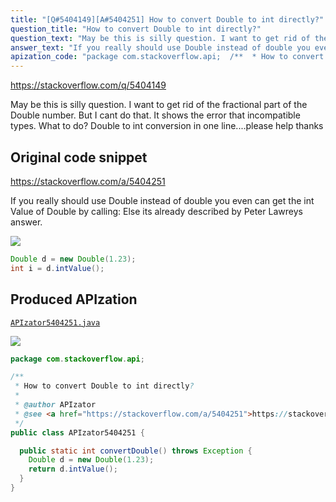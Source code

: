 ```yaml
---
title: "[Q#5404149][A#5404251] How to convert Double to int directly?"
question_title: "How to convert Double to int directly?"
question_text: "May be this is silly question. I want to get rid of the fractional part of the Double number. But I cant do that. It shows the error that incompatible types. What to do? Double to int conversion in one line....please help thanks"
answer_text: "If you really should use Double instead of double you even can get the int Value of Double by calling: Else its already described by Peter Lawreys answer."
apization_code: "package com.stackoverflow.api;  /**  * How to convert Double to int directly?  *  * @author APIzator  * @see <a href=\"https://stackoverflow.com/a/5404251\">https://stackoverflow.com/a/5404251</a>  */ public class APIzator5404251 {    public static int convertDouble() throws Exception {     Double d = new Double(1.23);     return d.intValue();   } }"
---
```


https://stackoverflow.com/q/5404149

May be this is silly question. I want to get rid of the fractional part of the Double number. But I cant do that. It shows the error that incompatible types. What to do?
Double to int conversion in one line....please help thanks



## Original code snippet

https://stackoverflow.com/a/5404251

If you really should use Double instead of double you even can get the int Value of Double by calling:
Else its already described by Peter Lawreys answer.

<div class="code-logo"><img src="/stackoverflow.png" /></div>

```java
Double d = new Double(1.23);
int i = d.intValue();
```

## Produced APIzation

[`APIzator5404251.java`](https://github.com/pasqualesalza/apization-temp-data/raw/master/search/APIzator5404251.java)

<div class="code-logo"><img src="/apizator.png" /></div>

```java
package com.stackoverflow.api;

/**
 * How to convert Double to int directly?
 *
 * @author APIzator
 * @see <a href="https://stackoverflow.com/a/5404251">https://stackoverflow.com/a/5404251</a>
 */
public class APIzator5404251 {

  public static int convertDouble() throws Exception {
    Double d = new Double(1.23);
    return d.intValue();
  }
}

```